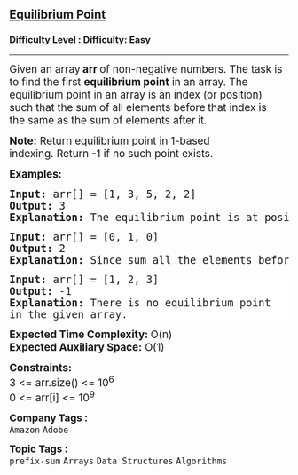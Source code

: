 <h2><a href="https://www.geeksforgeeks.org/problems/equilibrium-point-1587115620/1?page=1&difficulty=Basic,Easy&status=unsolved&sortBy=submissions">Equilibrium Point</a></h2><h3>Difficulty Level : Difficulty: Easy</h3><hr><div class="problems_problem_content__Xm_eO"><p><span style="font-size: 14pt;">Given an array<strong>&nbsp;arr&nbsp;</strong>of non-negative numbers. The task is to find the first&nbsp;<strong>equilibrium point</strong>&nbsp;in an array. The equilibrium point in an array is an index (or position) such that the&nbsp;sum&nbsp;of all elements&nbsp;before<strong>&nbsp;</strong>that index is the&nbsp;same&nbsp;as the&nbsp;sum<strong>&nbsp;</strong>of elements&nbsp;after<strong>&nbsp;</strong>it.</span></p>
<p><span style="font-size: 14pt;"><strong>Note:</strong>&nbsp;Return equilibrium point in 1-based indexing.&nbsp;Return -1 if no such point exists.&nbsp;</span></p>
<p><span style="font-size: 14pt;"><strong>Examples:</strong></span></p>
<pre><span style="font-size: 14pt;"><strong>Input: </strong>arr[] = [1, 3, 5, 2, 2]<br><strong>Output: </strong>3<strong> 
Explanation: </strong>The equilibrium point is at position 3 as the sum of elements before it (1+3) = sum of elements after it (2+2).<strong> </strong></span></pre>
<pre><span style="font-size: 14pt;"><strong>Input: </strong>arr[] = [0, 1, 0]<br><strong>Output: </strong>2<strong>
Explanation: </strong>Since sum all the elements before 1 and after 1 are same, so index 2 is equillibrium.<br></span></pre>
<pre style="text-wrap: wrap; color: #222222; background-color: #ffffff;"><span style="font-size: 14pt;"><strong>Input: </strong>arr[] = [1, 2, 3]</span><br><span style="font-size: 14pt;"><strong>Output: </strong>-1<strong>
Explanation: </strong>There is no equilibrium point in the given array.</span></pre>
<p><span style="font-size: 14pt;"><strong>Expected Time Complexity:&nbsp;</strong>O(n)<br><strong>Expected Auxiliary Space:</strong>&nbsp;O(1)</span></p>
<p><span style="font-size: 14pt;"><strong>Constraints:</strong><br>3 &lt;= arr.size() &lt;= 10<sup>6</sup><br>0 &lt;= arr[i] &lt;= 10<sup>9</sup></span></p></div><p><span style=font-size:18px><strong>Company Tags : </strong><br><code>Amazon</code>&nbsp;<code>Adobe</code>&nbsp;<br><p><span style=font-size:18px><strong>Topic Tags : </strong><br><code>prefix-sum</code>&nbsp;<code>Arrays</code>&nbsp;<code>Data Structures</code>&nbsp;<code>Algorithms</code>&nbsp;